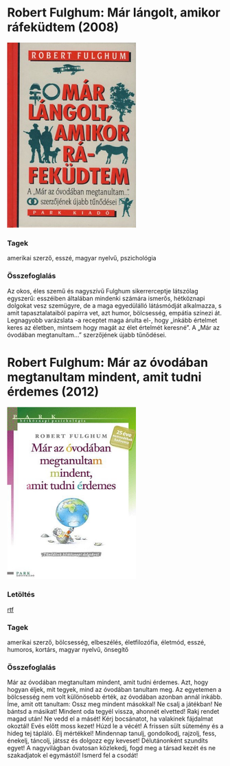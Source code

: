 # <a name="id_1277">Robert Fulghum: Már lángolt, amikor ráfeküdtem (2008)</a>
<img src="https://github.com/BercziSandor/calibre_lib/raw/main/Robert%20Fulghum/Mar%20langolt%2C%20amikor%20rafekudtem%20%281277%29/cover.jpg" alt="cover" width="300"/>

### Tagek
amerikai szerző, esszé, magyar nyelvű, pszichológia

### Összefoglalás
<div>
<p>Az okos, éles szemű és nagyszívű Fulghum sikerrerceptje látszólag egyszerű: esszéiben általában mindenki számára ismerős, hétköznapi dolgokat vesz szemügyre, de a maga egyedülálló látásmódját alkalmazza, s amit tapasztalataiból papírra vet, azt humor, bölcsesség, empátia színezi át. Legnagyobb varázslata -a receptet maga árulta el-, hogy „inkább értelmet keres az életben, mintsem hogy magát az élet értelmét keresné”. A „Már az óvodában megtanultam…” szerzőjének újabb tűnődései.</p></div>


# <a name="id_1302">Robert Fulghum: Már az óvodában megtanultam mindent, amit tudni érdemes (2012)</a>
<img src="https://github.com/BercziSandor/calibre_lib/raw/main/Robert%20Fulghum/Mar%20az%20ovodaban%20megtanultam%20mindent%20%281302%29/cover.jpg" alt="cover" width="300"/>

### Letöltés
[rtf](https://github.com/BercziSandor/calibre_lib/raw/main/Robert%20Fulghum/Mar%20az%20ovodaban%20megtanultam%20mindent%20%281302%29/Mar%20az%20ovodaban%20megtanultam%20min%20-%20Robert%20Fulghum.rtf)

### Tagek
amerikai szerző, bölcsesség, elbeszélés, életfilozófia, életmód, esszé, humoros, kortárs, magyar nyelvű, önsegítő

### Összefoglalás
<div>
<p>Már az óvodában megtanultam mindent, amit tudni érdemes. Azt, hogy hogyan éljek, mit tegyek, mind az óvodában tanultam meg. Az egyetemen a bölcsesség nem volt különösebb érték, az óvodában azonban annál inkább. Íme, amit ott tanultam: Ossz meg mindent másokkal! Ne csalj a játékban! Ne bántsd a másikat! Mindent oda tegyél vissza, ahonnét elvetted! Rakj rendet magad után! Ne vedd el a másét! Kérj bocsánatot, ha valakinek fájdalmat okoztál! Evés előtt moss kezet! Húzd le a vécét! A frissen sült sütemény és a hideg tej tápláló. Élj mértékkel! Mindennap tanulj, gondolkodj, rajzolj, fess, énekelj, táncolj, játssz és dolgozz egy keveset! Délutánonként szundíts egyet! A nagyvilágban óvatosan közlekedj, fogd meg a társad kezét és ne szakadjatok el egymástól! Ismerd fel a csodát!</p></div>


